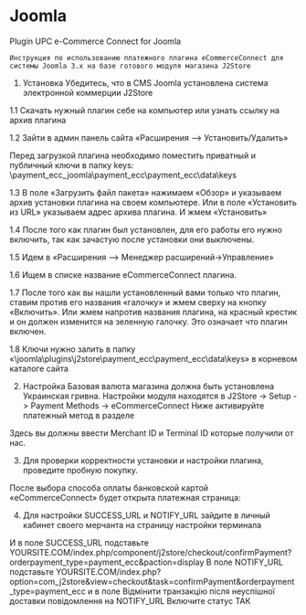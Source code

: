 # Joomla
Plugin UPC e-Commerce Connect for Joomla

 	Инструкция по использованию платежного плагина eCommerceConnect для системы Joomla 3.x на базе готового модуля магазина J2Store

1.	Установка
Убедитесь, что в CMS Joomla установлена система электронной коммерции J2Store

1.1 Скачать нужный плагин себе на компьютер или узнать ссылку на архив плагина

1.2 Зайти в админ панель сайта  «Расширения —> Установить/Удалить»
 

Перед загрузкой плагина необходимо поместить приватный и публичный ключи в папку keys: 
\payment_ecc_joomla\payment_ecc\payment_ecc\data\keys

1.3 В поле «Загрузить файл пакета» нажимаем «Обзор» и указываем архив установки плагина на своем компьютере. Или в поле «Установить из URL» указываем адрес архива плагина. И жмем «Установить»  

 
1.4 После того как плагин был установлен, для его работы его нужно включить, так как зачастую после установки они выключены.

1.5 Идем в «Расширения —> Менеджер расширений->Управление»
 
1.6 Ищем в списке название eCommerceConnect плагина.  


1.7 После того как вы нашли установленный вами только что плагин, ставим против его названия «галочку» и жмем сверху на кнопку «Включить». Или жмем напротив названия плагина, на красный крестик и он должен изменится на зеленную галочку. Это означает что плагин включен.

1.8	Ключи нужно залить в папку «\joomla\plugins\j2store\payment_ecc\payment_ecc\data\keys» в корневом каталоге сайта
 


2.	Настройка 
Базовая валюта магазина должна быть установлена Украинская гривна.
Настройки модуля находятся в 
J2Store -> Setup -> Payment Methods -> eCommerceConnect
 Ниже активируйте платежный метод в разделе 
 
Здесь вы должны ввести Merchant ID и Terminal ID которые получили от нас.
 



3.	Для проверки корректности установки и настройки плагина, проведите пробную покупку.

После выбора способа оплаты банковской картой «eCommerceConnect» будет открыта платежная страница:

 
4. Для настройки SUCCESS_URL и NOTIFY_URL зайдите в личный кабинет своего мерчанта на страницу настройки терминала

И в поле SUCCESS_URL подставьте YOURSITE.COM/index.php/component/j2store/checkout/confirmPayment?orderpayment_type=payment_ecc&paction=display
В поле NOTIFY_URL подставьте                               YOURSITE.COM/index.php?option=com_j2store&view=checkout&task=confirmPayment&orderpayment_type=payment_ecc и в поле Відмінити транзакцію після неуспішної доставки повідомлення на NOTIFY_URL Включите статус ТАК



